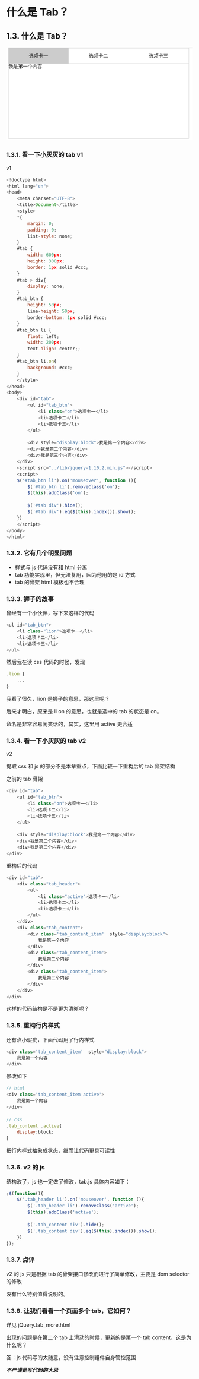 # 什么是 Tab？

## 1.3\. 什么是 Tab？

![](img/tab.gif)

### 1.3.1\. 看一下小灰灰的 tab v1

v1

```js
<!doctype html>
<html lang="en">
<head>
    <meta charset="UTF-8">
    <title>Document</title>
    <style>
    *{
        margin: 0; 
        padding: 0;
        list-style: none;
    }
    #tab {
        width: 600px;
        height: 300px;
        border: 1px solid #ccc;
    }
    #tab > div{
        display: none;
    }
    #tab_btn {
        height: 50px;
        line-height: 50px;
        border-bottom: 1px solid #ccc;
    }
    #tab_btn li {
        float: left;
        width: 200px;
        text-align: center;;
    }
    #tab_btn li.on{
        background: #ccc;
    }
    </style>
</head>
<body>
    <div id="tab">
        <ul id="tab_btn">
            <li class="on">选项卡一</li>
            <li>选项卡二</li>
            <li>选项卡三</li>
        </ul>

        <div style="display:block">我是第一个内容</div>
        <div>我是第二个内容</div>
        <div>我是第三个内容</div>
    </div>
    <script src="../lib/jquery-1.10.2.min.js"></script>
    <script>
    $('#tab_btn li').on('mouseover', function (){
        $('#tab_btn li').removeClass('on');
        $(this).addClass('on');

        $('#tab div').hide();
        $('#tab div').eq($(this).index()).show();
    })
    </script>
</body>
</html> 
```

### 1.3.2\. 它有几个明显问题

*   样式与 js 代码没有和 html 分离
*   tab 功能实现里，但无法复用，因为他用的是 id 方式
*   tab 的骨架 html 模板也不合理

### 1.3.3\. 狮子的故事

曾经有一个小伙伴，写下来这样的代码

```js
<ul id="tab_btn">
    <li class="lion">选项卡一</li>
    <li>选项卡二</li>
    <li>选项卡三</li>
</ul> 
```

然后我在读 css 代码的时候，发现

```js
.lion {
    ...
} 
```

我看了很久，lion 是狮子的意思，那这里呢？

后来才明白，原来是 li on 的意思，也就是选中的 tab 的状态是 on。

命名是非常容易闹笑话的，其实，这里用 active 更合适

### 1.3.4\. 看一下小灰灰的 tab v2

v2

提取 css 和 js 的部分不是本章重点，下面比较一下重构后的 tab 骨架结构

之前的 tab 骨架

```js
<div id="tab">
    <ul id="tab_btn">
        <li class="on">选项卡一</li>
        <li>选项卡二</li>
        <li>选项卡三</li>
    </ul>

    <div style="display:block">我是第一个内容</div>
    <div>我是第二个内容</div>
    <div>我是第三个内容</div>
</div> 
```

重构后的代码

```js
<div id="tab">
    <div class="tab_header">
        <ul>
            <li class="active">选项卡一</li>
            <li>选项卡二</li>
            <li>选项卡三</li>
        </ul>
    </div>
    <div class="tab_content">
        <div class='tab_content_item'  style="display:block">
            我是第一个内容
        </div>
        <div class='tab_content_item'>
            我是第二个内容
        </div>
        <div class='tab_content_item'>
            我是第三个内容
        </div>
    </div>
</div> 
```

这样的代码结构是不是更为清晰呢？

### 1.3.5\. 重构行内样式

还有点小瑕疵，下面代码用了行内样式

```js
<div class='tab_content_item'  style="display:block">
    我是第一个内容
</div> 
```

修改如下

```js
// html
<div class='tab_content_item active'>
    我是第一个内容
</div>

// css
.tab_content .active{
    display:block;
} 
```

把行内样式抽象成状态，继而让代码更具可读性

### 1.3.6\. v2 的 js

结构改了，js 也一定做了修改，tab.js 具体内容如下：

```js
;$(function(){
    $('.tab_header li').on('mouseover', function (){
        $('.tab_header li').removeClass('active');
        $(this).addClass('active');

        $('.tab_content div').hide();
        $('.tab_content div').eq($(this).index()).show();
    })
}); 
```

### 1.3.7\. 点评

v2 的 js 只是根据 tab 的骨架接口修改而进行了简单修改，主要是 dom selector 的修改

没有什么特别值得说明的。

### 1.3.8\. 让我们看看一个页面多个 tab，它如何？

详见 jQuery.tab_more.html

出现的问题是在第二个 tab 上滑动的时候，更新的是第一个 tab content，这是为什么呢？

答：js 代码写的太随意，没有注意控制组件自身管控范围

***不严谨是写代码的大忌***